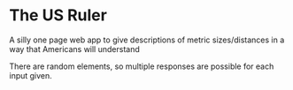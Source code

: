 # The US Ruler
A silly one page web app to give descriptions of metric sizes/distances in a way that Americans will understand

There are random elements, so multiple responses are possible for each input given.
